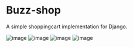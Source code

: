 # Buzz-shop
A simple shoppingcart implementation for Django.

![image](https://user-images.githubusercontent.com/40733546/117856401-31d21200-b2a9-11eb-9752-c009c4d172b3.png)
![image](https://user-images.githubusercontent.com/40733546/117856439-3bf41080-b2a9-11eb-8fae-6d67dfa8cbaa.png)
![image](https://user-images.githubusercontent.com/40733546/117856455-41515b00-b2a9-11eb-8728-92f461849403.png)
![image](https://user-images.githubusercontent.com/40733546/117856471-457d7880-b2a9-11eb-9225-8e761d00267a.png)
